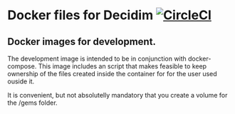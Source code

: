 # Docker files for Decidim [![CircleCI](https://circleci.com/gh/decidim/docker.svg?style=svg)](https://circleci.com/gh/decidim/docker)

## Docker images for development.

The development image is intended to be in conjunction with docker-compose. This image includes an script that makes feasible to keep ownership of the files created inside the container for for the user used ouside it.

It is convenient, but not absolutelly mandatory that you create a volume for the /gems folder.
